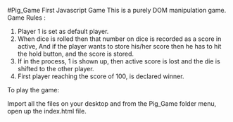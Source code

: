 #Pig_Game
First Javascript Game
This is a purely DOM manipulation game. 
Game Rules :
1) Player 1 is set as default player.
2) When dice is rolled then that number on dice is recorded as a score in active, And if the player wants to store his/her score then
   he has to hit the hold button, and the score is stored.
3) If in the process, 1 is shown up, then active score is lost and the die is shifted to the other player.
4) First player reaching the score of 100, is declared winner.

To play the game:

Import all the files on your desktop and from the Pig_Game folder menu, open up the index.html file.

